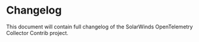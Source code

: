 # Changelog

This document will contain full changelog of the SolarWinds OpenTelemetry Collector Contrib project.
